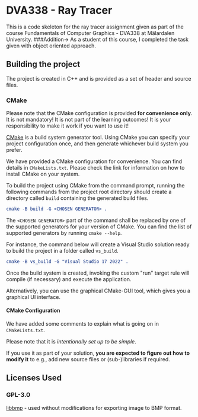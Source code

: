 # DVA338 - Ray Tracer

This is a code skeleton for the ray tracer assignment given as part of the course Fundamentals of Computer Graphics - DVA338 at Mälardalen University.
###Addition-> As a student of this course, I completed the task given with object oriented approach.
## Building the project

The project is created in C++ and is provided as a set of header and source files.

### CMake

Please note that the CMake configuration is provided **for convenience only**. It is not mandatory! It is not part of the learning outcomes! It is your responsibility to make it work if you want to use it!

[CMake](https://cmake.org/getting-started/) is a build system generator tool. Using CMake you can specify your project configuration once, and then generate whichever build system you prefer.

We have provided a CMake configuration for convenience. You can find details in `CMakeLists.txt`. Please check the link for information on how to install CMake on your system.

To build the project using CMake from the command prompt, running the following commands from the project root directory should create a directory called `build` containing the generated build files.

```CMake
cmake -B build -G <CHOSEN GENERATOR> .
```

The `<CHOSEN GENERATOR>` part of the command shall be replaced by one of the supported generators for your version of CMake. You can find the list of supported generators by running `cmake --help`.

For instance, the command below will create a Visual Studio solution ready to build the project in a folder called `vs_build`.

```CMake
cmake -B vs_build -G "Visual Studio 17 2022" .
```

Once the build system is created, invoking the custom "run" target rule will compile (if necessary) and execute the application.

Alternatively, you can use the graphical CMake-GUI tool, which gives you a graphical UI interface.

#### CMake Configuration

We have added some comments to explain what is going on in `CMakeLists.txt`. 

Please note that it is *intentionally set up to be simple*.

If you use it as part of your solution, **you are expected to figure out how to modify it** to e.g., add new source files or (sub-)libraries if required.

## Licenses Used

### GPL-3.0

[libbmp](https://github.com/marc-q/libbmp/tree/66bec6d7daf254e6dc07d55c9383fd68276a6a39) - used without modifications for exporting image to BMP format.
